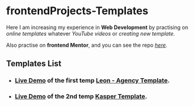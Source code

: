 # frontendProjects-Templates

Here I am increasing my experience in **Web Development** by practising on *online templates* whatever *YouTube videos* or *creating new template*.

Also practise on **frontend Mentor**, and you can see the repo [*here*](https://github.com/mdawoud27/frontendMentorChallenges).


## Templates List
* ### [Live Demo](https://leon-self.vercel.app/) of the first temp [Leon - Agency Template](https://github.com/mdawoud27/frontendProjects-Templates/tree/main/Template-01).

* ### [Live Demo](https://kasper-ecru.vercel.app/) of the 2nd temp [Kasper Template](https://github.com/mdawoud27/frontendProjects-Templates/tree/main/Template-02).
